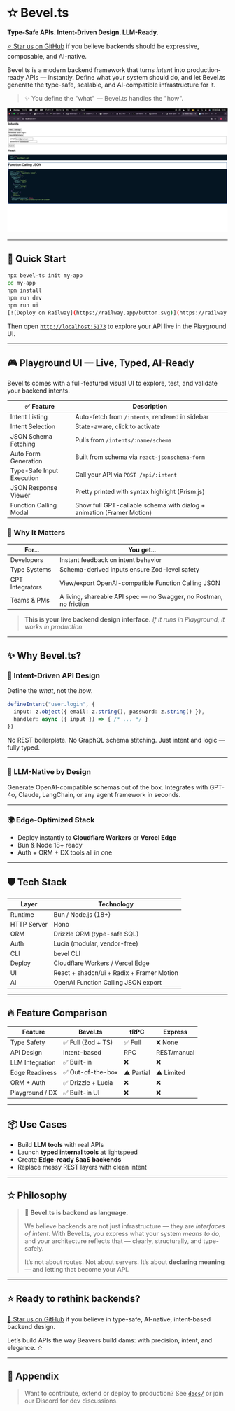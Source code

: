 # ✫ Bevel.ts

**Type-Safe APIs. Intent-Driven Design. LLM-Ready.**


[⭐ Star us on GitHub](https://github.com/Bevel-ts/Bevel.ts) if you believe backends should be expressive, composable, and AI-native.

Bevel.ts is a modern backend framework that turns *intent* into production-ready APIs — instantly.
Define what your system should do, and let Bevel.ts generate the type-safe, scalable, and AI-compatible infrastructure for it.

> ✨ You define the "what" — Bevel.ts handles the "how".

![Bevel Playground Screenshot](./docs/Playground.jpeg)

---

## 🚀 Quick Start

```bash
npx bevel-ts init my-app
cd my-app
npm install
npm run dev
npm run ui
[![Deploy on Railway](https://railway.app/button.svg)](https://railway.app/template/OQoZXf?referralCode=bevel)

```

Then open [`http://localhost:5173`](http://localhost:5173) to explore your API live in the Playground UI.

---

## 🎮 Playground UI — Live, Typed, AI-Ready

Bevel.ts comes with a full-featured visual UI to explore, test, and validate your backend intents.

| ✅ Feature                 | Description                                                           |
| ------------------------- | --------------------------------------------------------------------- |
| Intent Listing            | Auto-fetch from `/intents`, rendered in sidebar                       |
| Intent Selection          | State-aware, click to activate                                        |
| JSON Schema Fetching      | Pulls from `/intents/:name/schema`                                    |
| Auto Form Generation      | Built from schema via `react-jsonschema-form`                         |
| Type-Safe Input Execution | Call your API via `POST /api/:intent`                                 |
| JSON Response Viewer      | Pretty printed with syntax highlight (Prism.js)                       |
| Function Calling Modal    | Show full GPT-callable schema with dialog + animation (Framer Motion) |

### 🧠 Why It Matters

| For...          | You get...                                                         |
| --------------- | ------------------------------------------------------------------ |
| Developers      | Instant feedback on intent behavior                                |
| Type Systems    | Schema-derived inputs ensure Zod-level safety                      |
| GPT Integrators | View/export OpenAI-compatible Function Calling JSON                |
| Teams & PMs     | A living, shareable API spec — no Swagger, no Postman, no friction |

> **This is your live backend design interface.**
> *If it runs in Playground, it works in production.*

---

## ✨ Why Bevel.ts?

### 🧠 Intent-Driven API Design

Define the *what*, not the *how*.

```ts
defineIntent("user.login", {
  input: z.object({ email: z.string(), password: z.string() }),
  handler: async ({ input }) => { /* ... */ }
})
```

No REST boilerplate. No GraphQL schema stitching. Just intent and logic — fully typed.

---

### 🔮 LLM-Native by Design

Generate OpenAI-compatible schemas out of the box.
Integrates with GPT-4o, Claude, LangChain, or any agent framework in seconds.

---

### 🌍 Edge-Optimized Stack

* Deploy instantly to **Cloudflare Workers** or **Vercel Edge**
* Bun & Node 18+ ready
* Auth + ORM + DX tools all in one

---

## 🛡 Tech Stack

| Layer       | Technology                                |
| ----------- | ----------------------------------------- |
| Runtime     | Bun / Node.js (18+)                       |
| HTTP Server | Hono                                      |
| ORM         | Drizzle ORM (type-safe SQL)               |
| Auth        | Lucia (modular, vendor-free)              |
| CLI         | bevel CLI                                 |
| Deploy      | Cloudflare Workers / Vercel Edge          |
| UI          | React + shadcn/ui + Radix + Framer Motion |
| AI          | OpenAI Function Calling JSON export       |

---

## 🔥 Feature Comparison

| Feature         | Bevel.ts          | tRPC       | Express     |
| --------------- | ----------------- | ---------- | ----------- |
| Type Safety     | ✅ Full (Zod + TS) | ✅ Full     | ❌ None      |
| API Design      | Intent-based      | RPC        | REST/manual |
| LLM Integration | ✅ Built-in        | ❌          | ❌           |
| Edge Readiness  | ✅ Out-of-the-box  | ⚠️ Partial | ⚠️ Limited  |
| ORM + Auth      | ✅ Drizzle + Lucia | ❌          | ❌           |
| Playground / DX | ✅ Built-in UI     | ❌          | ❌           |

---

## 📦 Use Cases

* Build **LLM tools** with real APIs
* Launch **typed internal tools** at lightspeed
* Create **Edge-ready SaaS backends**
* Replace messy REST layers with clean intent

---

## ✫ Philosophy

> 🧠 **Bevel.ts is backend as language.**
>
> We believe backends are not just infrastructure — they are *interfaces of intent*.
> With Bevel.ts, you express what your system *means to do*, and your architecture reflects that — clearly, structurally, and type-safely.
>
> It’s not about routes. Not about servers.
> It’s about **declaring meaning** — and letting that become your API.

---

## ⭐ Ready to rethink backends?

[🌟 Star us on GitHub](https://github.com/Bevel-ts/Bevel.ts) if you believe in type-safe, AI-native, intent-based backend design.

Let’s build APIs the way Beavers build dams:
with precision, intent, and elegance. ✫

---

## 📎 Appendix

> Want to contribute, extend or deploy to production?
> See [`docs/`](/docs) or join our Discord for dev discussions.
